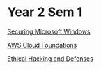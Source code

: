 # Year 2 Sem 1

[Securing Microsoft Windows](Year%202%20Sem%201%20c22b36e19d2d42eabe482c42f838bed8/Securing%20Microsoft%20Windows%20db514d68f3b044adb4df587830e94d33.md)

[AWS Cloud Foundations](Year%202%20Sem%201%20c22b36e19d2d42eabe482c42f838bed8/AWS%20Cloud%20Foundations%20c65700edbf514464869b8164437d9d2d.md)

[Ethical Hacking and Defenses](Year%202%20Sem%201%20c22b36e19d2d42eabe482c42f838bed8/Ethical%20Hacking%20and%20Defenses%200118e5ae8dc848a1892fabd5b9bfc3a8.md)